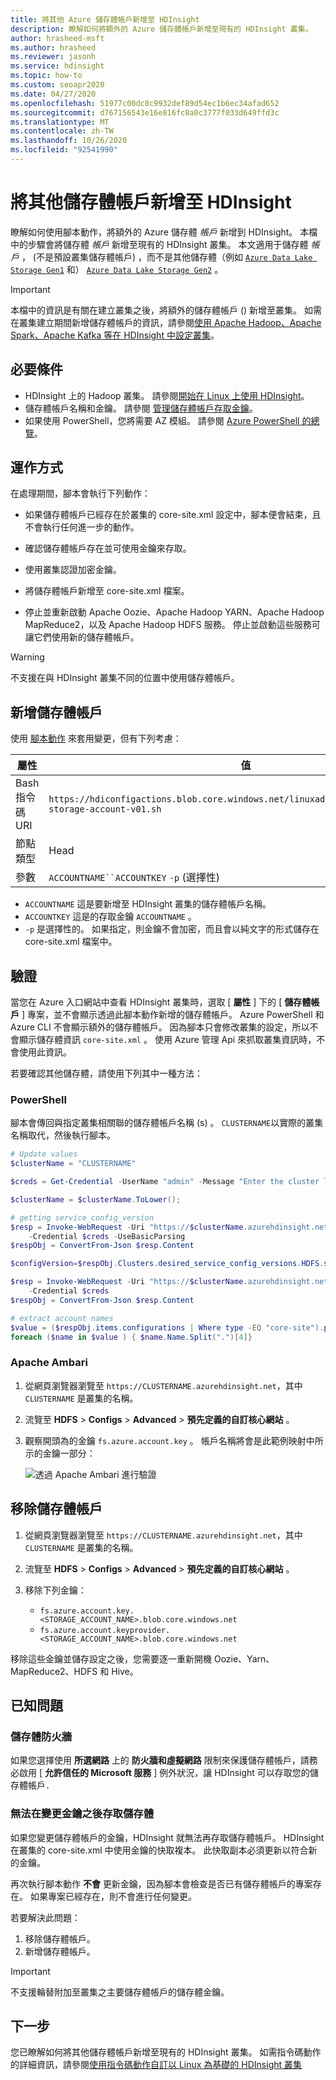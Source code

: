 ```yaml
---
title: 將其他 Azure 儲存體帳戶新增至 HDInsight
description: 瞭解如何將額外的 Azure 儲存體帳戶新增至現有的 HDInsight 叢集。
author: hrasheed-msft
ms.author: hrasheed
ms.reviewer: jasonh
ms.service: hdinsight
ms.topic: how-to
ms.custom: seoapr2020
ms.date: 04/27/2020
ms.openlocfilehash: 51977c00dc8c9932def89d54ec1b6ec34afad652
ms.sourcegitcommit: d767156543e16e816fc8a0c3777f033d649ffd3c
ms.translationtype: MT
ms.contentlocale: zh-TW
ms.lasthandoff: 10/26/2020
ms.locfileid: "92541990"
---
```

# <a name="add-additional-storage-accounts-to-hdinsight"></a>將其他儲存體帳戶新增至 HDInsight

瞭解如何使用腳本動作，將額外的 Azure 儲存體 *帳戶* 新增到 HDInsight。 本檔中的步驟會將儲存體 *帳戶* 新增至現有的 HDInsight 叢集。 本文適用于儲存體 *帳戶* ， (不是預設叢集儲存體帳戶) ，而不是其他儲存體（例如 [`Azure Data Lake Storage Gen1`](hdinsight-hadoop-use-data-lake-storage-gen1.md) 和） [`Azure Data Lake Storage Gen2`](hdinsight-hadoop-use-data-lake-storage-gen2.md) 。

> [!IMPORTANT]  
> 本檔中的資訊是有關在建立叢集之後，將額外的儲存體帳戶 () 新增至叢集。 如需在叢集建立期間新增儲存體帳戶的資訊，請參閱[使用 Apache Hadoop、Apache Spark、Apache Kafka 等在 HDInsight 中設定叢集](hdinsight-hadoop-provision-linux-clusters.md)。

## <a name="prerequisites"></a>必要條件

* HDInsight 上的 Hadoop 叢集。 請參閱[開始在 Linux 上使用 HDInsight](./hadoop/apache-hadoop-linux-tutorial-get-started.md)。
* 儲存體帳戶名稱和金鑰。 請參閱 [管理儲存體帳戶存取金鑰](../storage/common/storage-account-keys-manage.md)。
* 如果使用 PowerShell，您將需要 AZ 模組。  請參閱 [Azure PowerShell 的總覽](/powershell/azure/)。

## <a name="how-it-works"></a>運作方式

在處理期間，腳本會執行下列動作：

* 如果儲存體帳戶已經存在於叢集的 core-site.xml 設定中，腳本便會結束，且不會執行任何進一步的動作。

* 確認儲存體帳戶存在並可使用金鑰來存取。

* 使用叢集認證加密金鑰。

* 將儲存體帳戶新增至 core-site.xml 檔案。

* 停止並重新啟動 Apache Oozie、Apache Hadoop YARN、Apache Hadoop MapReduce2，以及 Apache Hadoop HDFS 服務。 停止並啟動這些服務可讓它們使用新的儲存體帳戶。

> [!WARNING]  
> 不支援在與 HDInsight 叢集不同的位置中使用儲存體帳戶。

## <a name="add-storage-account"></a>新增儲存體帳戶

使用 [腳本動作](hdinsight-hadoop-customize-cluster-linux.md#script-action-to-a-running-cluster) 來套用變更，但有下列考慮：

|屬性 | 值 |
|---|---|
|Bash 指令碼 URI|`https://hdiconfigactions.blob.core.windows.net/linuxaddstorageaccountv01/add-storage-account-v01.sh`|
|節點類型|Head|
|參數|`ACCOUNTNAME``ACCOUNTKEY` `-p` (選擇性) |

* `ACCOUNTNAME` 這是要新增至 HDInsight 叢集的儲存體帳戶名稱。
* `ACCOUNTKEY` 這是的存取金鑰 `ACCOUNTNAME` 。
* `-p` 是選擇性的。 如果指定，則金鑰不會加密，而且會以純文字的形式儲存在 core-site.xml 檔案中。

## <a name="verification"></a>驗證

當您在 Azure 入口網站中查看 HDInsight 叢集時，選取 [ __屬性__ ] 下的 [ __儲存體帳戶__ ] 專案，並不會顯示透過此腳本動作新增的儲存體帳戶。 Azure PowerShell 和 Azure CLI 不會顯示額外的儲存體帳戶。 因為腳本只會修改叢集的設定，所以不會顯示儲存體資訊 `core-site.xml` 。 使用 Azure 管理 Api 來抓取叢集資訊時，不會使用此資訊。

若要確認其他儲存體，請使用下列其中一種方法：

### <a name="powershell"></a>PowerShell

腳本會傳回與指定叢集相關聯的儲存體帳戶名稱 (s) 。 `CLUSTERNAME`以實際的叢集名稱取代，然後執行腳本。

```powershell
# Update values
$clusterName = "CLUSTERNAME"

$creds = Get-Credential -UserName "admin" -Message "Enter the cluster login credentials"

$clusterName = $clusterName.ToLower();

# getting service_config_version
$resp = Invoke-WebRequest -Uri "https://$clusterName.azurehdinsight.net/api/v1/clusters/$clusterName`?fields=Clusters/desired_service_config_versions/HDFS" `
    -Credential $creds -UseBasicParsing
$respObj = ConvertFrom-Json $resp.Content

$configVersion=$respObj.Clusters.desired_service_config_versions.HDFS.service_config_version

$resp = Invoke-WebRequest -Uri "https://$clusterName.azurehdinsight.net/api/v1/clusters/$clusterName/configurations/service_config_versions?service_name=HDFS&service_config_version=$configVersion" `
    -Credential $creds
$respObj = ConvertFrom-Json $resp.Content

# extract account names
$value = ($respObj.items.configurations | Where type -EQ "core-site").properties | Get-Member -membertype properties | Where Name -Like "fs.azure.account.key.*"
foreach ($name in $value ) { $name.Name.Split(".")[4]}
```

### <a name="apache-ambari"></a>Apache Ambari

1. 從網頁瀏覽器瀏覽至 `https://CLUSTERNAME.azurehdinsight.net`，其中 `CLUSTERNAME` 是叢集的名稱。

1. 流覽至 **HDFS**  >  **Configs**  >  **Advanced**  >  **預先定義的自訂核心網站** 。

1. 觀察開頭為的金鑰 `fs.azure.account.key` 。 帳戶名稱將會是此範例映射中所示的金鑰一部分：

   ![透過 Apache Ambari 進行驗證](./media/hdinsight-hadoop-add-storage/apache-ambari-verification.png)

## <a name="remove-storage-account"></a>移除儲存體帳戶

1. 從網頁瀏覽器瀏覽至 `https://CLUSTERNAME.azurehdinsight.net`，其中 `CLUSTERNAME` 是叢集的名稱。

1. 流覽至 **HDFS**  >  **Configs**  >  **Advanced**  >  **預先定義的自訂核心網站** 。

1. 移除下列金鑰：
    * `fs.azure.account.key.<STORAGE_ACCOUNT_NAME>.blob.core.windows.net`
    * `fs.azure.account.keyprovider.<STORAGE_ACCOUNT_NAME>.blob.core.windows.net`

移除這些金鑰並儲存設定之後，您需要逐一重新開機 Oozie、Yarn、MapReduce2、HDFS 和 Hive。

## <a name="known-issues"></a>已知問題

### <a name="storage-firewall"></a>儲存體防火牆

如果您選擇使用 **所選網路** 上的 **防火牆和虛擬網路** 限制來保護儲存體帳戶，請務必啟用 [ **允許信任的 Microsoft 服務** ] 例外狀況，讓 HDInsight 可以存取您的儲存體帳戶`.`

### <a name="unable-to-access-storage-after-changing-key"></a>無法在變更金鑰之後存取儲存體

如果您變更儲存體帳戶的金鑰，HDInsight 就無法再存取儲存體帳戶。 HDInsight 在叢集的 core-site.xml 中使用金鑰的快取複本。 此快取副本必須更新以符合新的金鑰。

再次執行腳本動作 **不會** 更新金鑰，因為腳本會檢查是否已有儲存體帳戶的專案存在。 如果專案已經存在，則不會進行任何變更。

若要解決此問題：  
1. 移除儲存體帳戶。
1. 新增儲存體帳戶。

> [!IMPORTANT]  
> 不支援輪替附加至叢集之主要儲存體帳戶的儲存體金鑰。

## <a name="next-steps"></a>下一步

您已瞭解如何將其他儲存體帳戶新增至現有的 HDInsight 叢集。 如需指令碼動作的詳細資訊，請參閱[使用指令碼動作自訂以 Linux 為基礎的 HDInsight 叢集](hdinsight-hadoop-customize-cluster-linux.md)